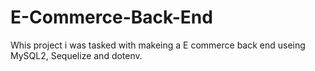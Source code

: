 # E-Commerce-Back-End

Whis project i was tasked with makeing a E commerce back end useing MySQL2, Sequelize and dotenv.